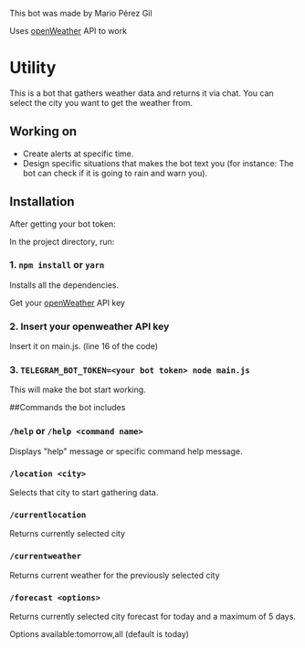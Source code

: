This bot was made by Mario Pérez Gil

Uses [openWeather](https://openweathermap.org/) API to work

# Utility

This is a bot that gathers weather data and returns it via chat. You can select the city you want to get the weather from.

## Working on

- Create alerts at specific time.
- Design specific situations that makes the bot text you (for instance: The bot can check if it is going to rain and warn you).

## Installation

After getting your bot token:

In the project directory, run:
### 1. `npm install` or `yarn`
Installs all the dependencies.

Get your [openWeather](https://openweathermap.org/) API key
### 2. Insert your openweather API key
Insert it on main.js. (line 16 of the code)

### 3. `TELEGRAM_BOT_TOKEN=<your bot token> node main.js`
This will make the bot start working.

##Commands the bot includes

### `/help` or `/help <command name>`

Displays "help" message or specific command help message.

### `/location <city>`

Selects that city to start gathering data.

### `/currentlocation`

Returns currently selected city

### `/currentweather`

Returns current weather for the previously selected city

### `/forecast <options>`

Returns currently selected city forecast for today and a maximum of 5 days.

Options available:tomorrow,all (default is today)
